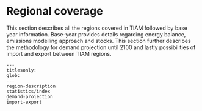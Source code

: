 # Regional coverage

This section describes all the regions covered in TIAM followed by base year information. Base-year provides details regarding energy balance, emissions modelling approach and stocks. This section further describes the methodology for demand projection until 2100 and lastly possibilities of import and export between TIAM regions.


```{toctree}
---
titlesonly:
glob:
---
region-description
statistics/index
demand-projection
import-export

```

